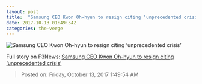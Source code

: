 ```yaml
---
layout: post
title:  "Samsung CEO Kwon Oh-hyun to resign citing ‘unprecedented crisis’"
date: 2017-10-13 01:49:54Z
categories: the-verge
---
```


![Samsung CEO Kwon Oh-hyun to resign citing ‘unprecedented crisis’](https://cdn0.vox-cdn.com/thumbor/E6FNNZ9K_RVtIat8Nu7lV1iqbyc=/0x147:2040x1215/fit-in/1200x630/cdn2.vox-cdn.com/assets/2279745/DSC_4312.jpg)




Full story on F3News: [Samsung CEO Kwon Oh-hyun to resign citing ‘unprecedented crisis’](http://www.f3nws.com/n/vceAkG)

> Posted on: Friday, October 13, 2017 1:49:54 AM
